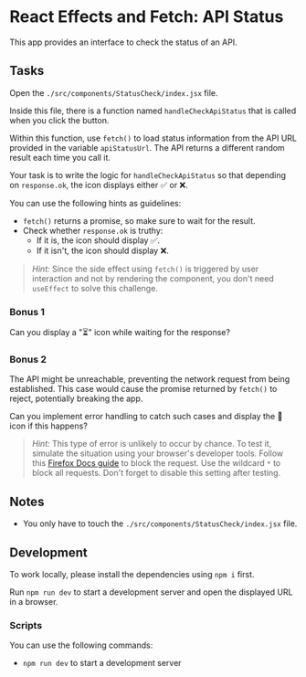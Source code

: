 # React Effects and Fetch: API Status

This app provides an interface to check the status of an API.

## Tasks

Open the `./src/components/StatusCheck/index.jsx` file.

Inside this file, there is a function named `handleCheckApiStatus` that is called when you click the button.

Within this function, use `fetch()` to load status information from the API URL provided in the variable `apiStatusUrl`. The API returns a different random result each time you call it.

Your task is to write the logic for `handleCheckApiStatus` so that depending on `response.ok`, the icon displays either ✅ or ❌.

You can use the following hints as guidelines:

- `fetch()` returns a promise, so make sure to wait for the result.
- Check whether `response.ok` is truthy:
  - If it is, the icon should display ✅.
  - If it isn't, the icon should display ❌.

> _Hint:_ Since the side effect using `fetch()` is triggered by user interaction and not by rendering the component, you don't need `useEffect` to solve this challenge.

### Bonus 1

Can you display a "⏳" icon while waiting for the response?

### Bonus 2

The API might be unreachable, preventing the network request from being established. This case would cause the promise returned by `fetch()` to reject, potentially breaking the app.

Can you implement error handling to catch such cases and display the 🚨 icon if this happens?

> _Hint:_ This type of error is unlikely to occur by chance. To test it, simulate the situation using your browser's developer tools.
> Follow this [Firefox Docs guide](https://firefox-source-docs.mozilla.org/devtools-user/network_monitor/request_list/index.html#blocking-specific-urls) to block the request. Use the wildcard `*` to block all requests. Don't forget to disable this setting after testing.

## Notes

- You only have to touch the `./src/components/StatusCheck/index.jsx` file.

## Development

To work locally, please install the dependencies using `npm i` first.

Run `npm run dev` to start a development server and open the displayed URL in a browser.

### Scripts

You can use the following commands:

- `npm run dev` to start a development server
